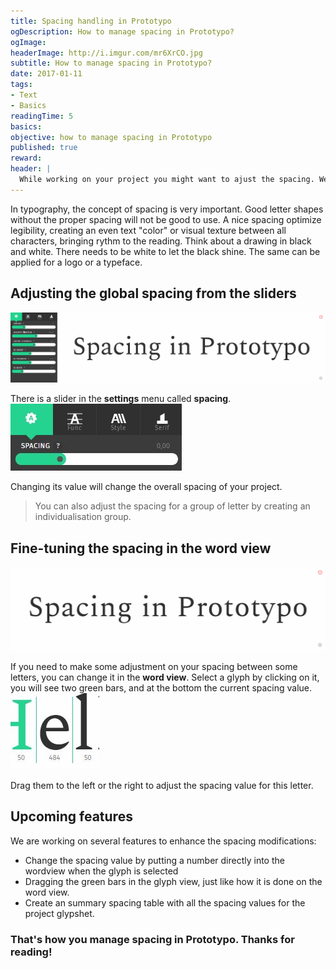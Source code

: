 ```yaml
---
title: Spacing handling in Prototypo
ogDescription: How to manage spacing in Prototypo?
ogImage:
headerImage: http://i.imgur.com/mr6XrCO.jpg
subtitle: How to manage spacing in Prototypo?
date: 2017-01-11
tags:
- Text
- Basics
readingTime: 5
basics:
objective: how to manage spacing in Prototypo
published: true
reward:
header: |
  While working on your project you might want to ajust the spacing. We will show you how to do it from two ways inside the app.
---
```


In typography, the concept of spacing is very important. Good letter shapes without the proper spacing will not be good to use. 
A nice spacing optimize legibility, creating an even text "color" or visual texture between all characters, bringing rythm to the reading.
Think about a drawing in black and white. There needs to be white to let the black shine. The same can be applied for a logo or a typeface.

## Adjusting the global spacing from the sliders
![Spacing - Slider header](spacing-sliders.gif)

There is a slider in the **settings** menu called **spacing**.
![Spacing - Spacing slider](spacing-slider.jpg)

Changing its value will change the overall spacing of your project.

> You can also adjust the spacing for a group of letter by creating an individualisation group.

## Fine-tuning the spacing in the word view
![Spacing - Wordview header](spacing-wordview.gif)

If you need to make some adjustment on your spacing between some letters, you can change it in the **word view**.
Select a glyph by clicking on it, you will see two green bars, and at the bottom the current spacing value.
![Spacing - Spacing ui in the wordview](usingspacing-wordui.jpg)

Drag them to the left or the right to adjust the spacing value for this letter.

## Upcoming features

We are working on several features to enhance the spacing modifications:

* Change the spacing value by putting a number directly into the wordview when the glyph is selected
* Dragging the green bars in the glyph view, just like how it is done on the word view.
* Create an summary spacing table with all the spacing values for the project glypshet.

### That's how you manage spacing in Prototypo. Thanks for reading!
